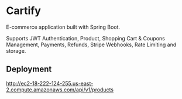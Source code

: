 # Cartify

E-commerce application built with Spring Boot.

Supports JWT Authentication, Product, Shopping Cart & Coupons Management, Payments, Refunds, Stripe Webhooks, Rate Limiting and storage.

## Deployment

http://ec2-18-222-124-255.us-east-2.compute.amazonaws.com/api/v1/products
